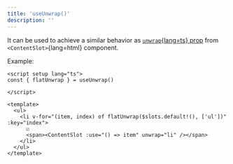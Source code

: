 ```yaml
---
title: 'useUnwrap()'
description: ''
---
```


It can be used to achieve a similar behavior as [`unwrap`{lang=ts} prop](/api/components/content-slot#props) from `<ContentSlot>`{lang=html} component.

Example:

```vue
<script setup lang="ts">
const { flatUnwrap } = useUnwrap()

</script>

<template>
  <ul>
    <li v-for="(item, index) of flatUnwrap($slots.default!(), ['ul'])" :key="index">
      ☑︎
      <span><ContentSlot :use="() => item" unwrap="li" /></span>
    </li>
  </ul>
</template>
```
